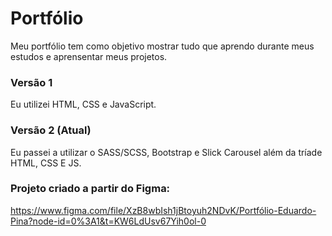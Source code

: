 # Portfólio

Meu portfólio tem como objetivo mostrar tudo que aprendo durante meus estudos e aprensentar meus projetos.

### Versão 1 
Eu utilizei HTML, CSS e JavaScript.

### Versão 2 (Atual) 
Eu passei a utilizar o SASS/SCSS, Bootstrap e Slick Carousel além da tríade HTML, CSS E JS.



### Projeto criado a partir do Figma:
https://www.figma.com/file/XzB8wbIsh1jBtoyuh2NDvK/Portfólio-Eduardo-Pina?node-id=0%3A1&t=KW6LdUsv67Yih0ol-0


